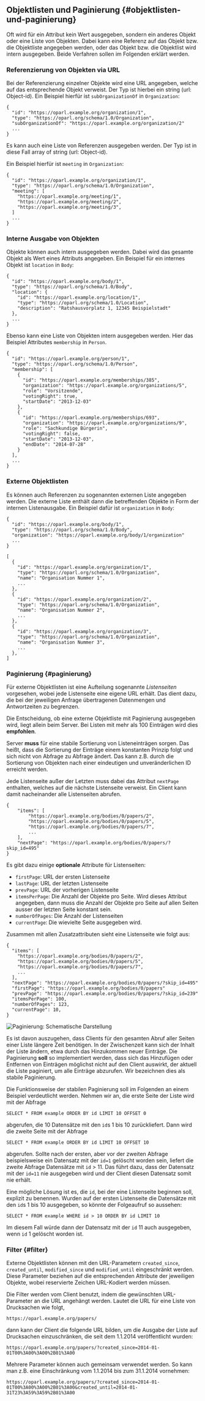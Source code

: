 ## Objektlisten und Paginierung {#objektlisten-und-paginierung}

Oft wird für ein Attribut kein Wert ausgegeben, sondern ein anderes Objekt oder
eine Liste von Objekten. Dabei kann eine Referenz auf das Objekt bzw. die
Objektliste angegeben werden, oder das Objekt bzw. die Objektlist wird intern
ausgegeben. Beide Verfahren sollen im Folgenden erklärt werden.


### Referenzierung von Objekten via URL

Bei der Referenzierung einzelner Objekte wird eine URL angegeben, welche auf
das entsprechende Objekt verweist. Der Typ ist hierbei ein string (url: Object-id).
Ein Beispiel hierfür ist `subOrganizationOf` in `Organization`:

~~~~~  {#objektlisten_ex1 .json}
{
  "id": "https://oparl.example.org/organization/1",
  "type": "https://oparl.org/schema/1.0/Organization",
  "subOrganizationOf": "https://oparl.example.org/organization/2"
  ...
}
~~~~~

Es kann auch eine Liste von Referenzen ausgegeben werden. Der Typ ist in diese
Fall array of string (url: Object-id).

Ein Beispiel hierfür ist `meeting` in `Organization`:

~~~~~  {#objektlisten_ex2 .json}
{
  "id": "https://oparl.example.org/organization/1",
  "type": "https://oparl.org/schema/1.0/Organization",
  "meeting": [
    "https://oparl.example.org/meeting/1",
    "https://oparl.example.org/meeting/2",
    "https://oparl.example.org/meeting/3",
  ]
  ...
}
~~~~~

### Interne Ausgabe von Objekten

Objekte können auch intern ausgegeben werden. Dabei wird das gesamte Objekt als
Wert eines Attributs angegeben. Ein Beispiel für ein internes  Objekt ist
`location` in `Body`:

~~~~~  {#objektlisten_ex3 .json}
{
  "id": "https://oparl.example.org/body/1",
  "type": "https://oparl.org/schema/1.0/Body",
  "location": {
    "id": "https://oparl.example.org/location/1",
    "type": "https://oparl.org/schema/1.0/Location",
    "description": "Ratshausvorplatz 1, 12345 Beispielstadt"
  },
  ...
}
~~~~~

Ebenso kann eine Liste von Objekten intern ausgegeben werden. Hier das Beispiel
Attributes `membership` in `Person`.

~~~~~  {#objektlisten_ex4 .json}
{
  "id": "https://oparl.example.org/person/1",
  "type": "https://oparl.org/schema/1.0/Person",
  "membership": [
    {
      "id": "https://oparl.example.org/memberships/385",
      "organization": "https://oparl.example.org/organizations/5",
      "role": "Vorsitzende",
      "votingRight": true,
      "startDate": "2013-12-03"
    },
    {
      "id": "https://oparl.example.org/memberships/693",
      "organization": "https://oparl.example.org/organizations/9",
      "role": "Sachkundige Bürgerin",
      "votingRight": false,
      "startDate": "2013-12-03",
      "endDate": "2014-07-28"
    }
  ],
  ...
}
~~~~~

### Externe Objektlisten

Es können auch Referenzen zu sogenannten externen Liste angegeben werden.
Die externe Liste enthält dann die betreffenden Objekte in Form der internen
Listenausgabe. Ein Beispiel dafür ist `organization` in `Body`:

~~~~~  {#objektlisten_ex5 .json}
{
  "id": "https://oparl.example.org/body/1",
  "type": "https://oparl.org/schema/1.0/Body",
  "organization": "https://oparl.example.org/body/1/organization"
  ...
}
~~~~~

~~~~~  {#objektlisten_ex5 .json}
[
  {
    "id": "https://oparl.example.org/organization/1",
    "type": "https://oparl.org/schema/1.0/Organization",
    "name": "Organisation Nummer 1",
    ...
  },
  {
    "id": "https://oparl.example.org/organization/2",
    "type": "https://oparl.org/schema/1.0/Organization",
    "name": "Organisation Nummer 2",
    ...
  },
  {
    "id": "https://oparl.example.org/organization/3",
    "type": "https://oparl.org/schema/1.0/Organization",
    "name": "Organisation Nummer 3",
    ...
  },
]
~~~~~


### Paginierung  {#paginierung}

Für externe Objektlisten ist eine Aufteilung sogenannte *Listenseiten*
vorgesehen, wobei jede Listenseite eine eigene URL erhält. Das dient dazu,
die bei der jeweiligen Anfrage übertragenen Datenmengen und Antwortzeiten zu
begrenzen.

Die Entscheidung, ob eine externe Objektliste mit Paginierung
ausgegeben wird, liegt allein beim Server. Bei Listen mit mehr als 100
Einträgen wird dies **empfohlen**.

Server **muss** für eine stabile Sortierung von Listeneinträgen sorgen. Das
heißt, dass die Sortierung der Einträge einem konstanten Prinzip folgt und sich
nicht von Abfrage zu Abfrage ändert. Das kann z.B. durch die Sortierung von
Objekten nach einer eindeutigen und unveränderlichen ID erreicht werden.

Jede Listenseite außer der Letzten muss dabei das Attribut `nextPage`
enthalten, welches auf die nächste Listenseite verweist. Ein Client kann damit
nacheinander alle Listenseiten abrufen.

~~~~~  {#objektlisten_ex4 .json}
{
    "items": [
        "https://oparl.example.org/bodies/0/papers/2",
        "https://oparl.example.org/bodies/0/papers/5",
        "https://oparl.example.org/bodies/0/papers/7",
        ...
    ],
    "nextPage": "https://oparl.example.org/bodies/0/papers/?skip_id=495"
}
~~~~~

Es gibt dazu einige **optionale** Attribute für Listenseiten:

 * `firstPage`: URL der ersten Listenseite
 * `lastPage`: URL der letzten Listenseite
 * `prevPage`: URL der vorherigen Listenseite
 * `itemsPerPage`: Die Anzahl der Objekte pro Seite. Wird dieses Attribut
 angegeben, dann muss die Anzahl der Objekte pro Seite auf allen Seiten ausser
 der letzten Seite konstant sein.
 * `numberOfPages`: Die Anzahl der Listenseiten
 * `currentPage`: Die wievielte Seite ausgegeben wird.

Zusammen mit allen Zusatzattributen sieht eine Listenseite wie folgt aus:

~~~~~  {#objektlisten_ex7 .json}
{
  "items": [
    "https://oparl.example.org/bodies/0/papers/2",
    "https://oparl.example.org/bodies/0/papers/5",
    "https://oparl.example.org/bodies/0/papers/7",
    ...
  ],
  "nextPage": "https://oparl.example.org/bodies/0/papers/?skip_id=495"
  "firstPage": "https://oparl.example.org/bodies/0/papers"
  "prevPage": "https://oparl.example.org/bodies/0/papers/?skip_id=239"
  "itemsPerPage": 100,
  "numberOfPages": 123,
  "currentPage": 10,
}
~~~~~

![Paginierung: Schematische Darstellung](images/pagination01.png)

Es ist davon auszugehen, dass Clients für den gesamten Abruf aller
Seiten einer Liste längere Zeit benötigen. In der Zwischenzeit kann sich
der Inhalt der Liste ändern, etwa durch das Hinzukommen neuer Einträge.
Die Paginierung **soll** so implementiert werden, dass sich
das Hinzufügen oder Entfernen von Einträgen möglichst nicht auf den Client
auswirkt, der aktuell die Liste paginiert, um alle Einträge abzurufen. Wir
bezeichnen dies als stabile Paginierung.

Die Funktionsweise der stabilen Paginierung soll im Folgenden an einem Beispiel
verdeutlicht werden. Nehmen wir an, die erste Seite der Liste wird mit der Abfrage

~~~~~  {#objektlisten_ex8 .sql}
SELECT * FROM example ORDER BY id LIMIT 10 OFFSET 0
~~~~~

abgerufen, die 10 Datensätze mit den `id`s 1 bis 10 zurückliefert. Dann wird
die zweite Seite mit der Abfrage

~~~~~  {#objektlisten_ex9 .sql}
SELECT * FROM example ORDER BY id LIMIT 10 OFFSET 10
~~~~~

abgerufen. Sollte nach der ersten, aber vor der zweiten Abfrage beispielsweise
ein Datensatz mit der `id=1` gelöscht worden sein, liefert die zweite Abfrage
Datensätze mit `id` > 11. Das führt dazu, dass der Datensatz mit der `id=11`
nie ausgegeben wird und der Client diesen Datensatz somit nie erhält.

Eine mögliche Lösung ist es, die `id`, bei der eine Listenseite
beginnen soll, explizit zu benennen. Wurden auf der ersten
Listenseite die Datensätze mit den `id`s 1 bis 10 ausgegeben, so könnte der
Folgeaufruf so aussehen:

~~~~~  {#objektlisten_ex10 .sql}
SELECT * FROM example WHERE id > 10 ORDER BY id LIMIT 10
~~~~~

Im diesem Fall würde dann der Datensatz mit der `id` 11 auch ausgegeben, wenn
`id` 1 gelöscht worden ist.


### Filter  {#filter}

Externe Objektlisten können mit den URL-Parametern `created_since`, `created_until`,
`modified_since` und `modified_until` eingeschränkt werden. Diese Parameter
beziehen auf die entsprechenden Attribute der jeweiligen Objekte, wobei
reservierte Zeichen URL-Kodiert werden müssen.

Die Filter werden vom Client benutzt, indem die gewünschten URL-Parameter an
die URL angehängt werden. Lautet die URL für eine Liste von Drucksachen wie
folgt,

    https://oparl.example.org/papers/

dann kann der Client die folgende URL bilden, um die Ausgabe der Liste auf
Drucksachen einzuschränken, die seit dem 1.1.2014 veröffentlicht wurden:

    https://oparl.example.org/papers/?created_since=2014-01-01T00%3A00%3A00%2B01%3A00

Mehrere Parameter können auch gemeinsam verwendet werden. So kann man z.B. eine
Einschränkung vom 1.1.2014 bis zum 31.1.2014 vornehmen:

    https://oparl.example.org/papers/?created_since=2014-01-01T00%3A00%3A00%2B01%3A00&created_until=2014-01-31T23%3A59%3A59%2B01%3A00
